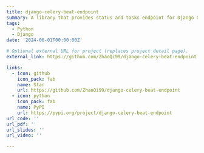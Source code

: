 ```yaml
---
title: django-celery-beat-endpoint
summary: A library that provides status and tasks endpoint for Django Celery Beat.
tags:
  - Python
  - Django
date: '2024-06-01T00:00:00Z'

# Optional external URL for project (replaces project detail page).
external_link: https://github.com/ZhaoQi99/django-celery-beat-endpoint

links:
  - icon: github
    icon_pack: fab
    name: Star
    url: https://github.com/ZhaoQi99/django-celery-beat-endpoint
  - icon: python
    icon_pack: fab
    name: PyPI
    url: https://pypi.org/project/django-celery-beat-endpoint
url_code: ''
url_pdf: ''
url_slides: ''
url_video: ''

---
```

